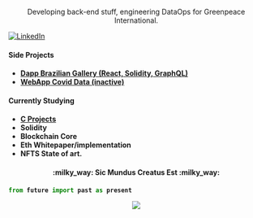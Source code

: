 <p align="center" style="font-weight:bold, color:green">Developing back-end stuff, engineering DataOps for Greenpeace International.<p>
  
<a href="https://www.linkedin.com/in/matheus-rugolo-299a95a0/" target="_blank"><img src="https://img.shields.io/badge/LinkedIn-%230077B5.svg?&style=flat-square&logo=linkedin&logoColor=white" alt="LinkedIn"></a>

<h4>Side Projects<h4>
  
- [Dapp Brazilian Gallery (React, Solidity, GraphQL)](https://brgallery.netlify.app/)
- [WebApp Covid Data (inactive)](https://brasil-covid.herokuapp.com/)


<h4>Currently Studying<h4>
  
- [C Projects](https://github.com/rby90/Project-Based-Tutorials-in-C)
- Solidity
- Blockchain Core
- Eth Whitepaper/implementation
- NFTS State of art.
  
<h4 align="center">:milky_way: Sic Mundus Creatus Est :milky_way:<h4> 
  
```python
from future import past as present
```

<div style="text-align:center"><img src="https://media.giphy.com/media/Z9iEskuA1nmozYf806/giphy.gif"></div>
